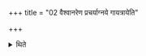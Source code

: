 +++
title = "02 वैश्वानरेण प्रचर्याग्नये गायत्रायेति"

+++

<details><summary>थिते</summary>

वैश्वानरेण प्रचर्याग्नये गायत्रायेति दशहविषं सर्वपृष्ठां निर्वपति २
</details>
